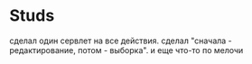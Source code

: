 # Studs
сделал один сервлет на все действия.
сделал "сначала - редактирование, потом - выборка".
и еще что-то по мелочи
